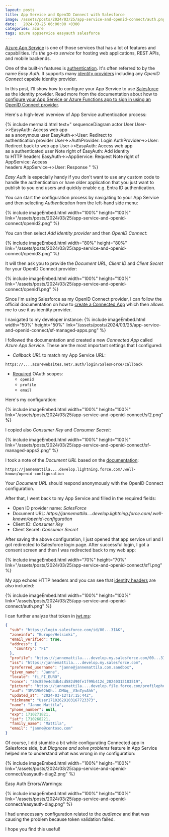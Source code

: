 ```yaml
---
layout: posts
title: App Service and OpenID Connect with Salesforce
image: /assets/posts/2024/03/25/app-service-and-openid-connect/auth.png
date:   2024-03-25 06:00:00 +0300
categories: azure
tags: azure appservice easyauth salesforce
---
```

[Azure App Service](https://learn.microsoft.com/en-us/azure/app-service/overview)
is one of those services that has a lot of features and capabilities.
It's _the go-to service_ for hosting web applications, REST APIs, and mobile backends.

One of the built-in features is [authentication](https://learn.microsoft.com/en-us/azure/app-service/overview-authentication-authorization).
It's often referred to by the name _Easy Auth_.
It supports many [identity providers](https://learn.microsoft.com/en-us/azure/app-service/overview-authentication-authorization#identity-providers)
including any _OpenID Connect_ capable identity provider.

In this post, I'll show how to configure your App Service to use
[Salesforce](https://www.salesforce.com/) as the identity provider.
Read more from the documentation about how to
[configure your App Service or Azure Functions app to sign in using an OpenID Connect provider](https://learn.microsoft.com/en-us/azure/app-service/configure-authentication-provider-openid-connect).

Here's a high-level overview of App Service authentication process:

{% include mermaid.html text="
sequenceDiagram
    actor User
    User->>EasyAuth: Access web app<br/>as a anonymous user
    EasyAuth->>User: Redirect to<br/>authentication provider
    User->>AuthProvider: Login
    AuthProvider->>User: Redirect back to web app
    User->>EasyAuth: Access web app<br/>as a authenticated user
    Note right of EasyAuth: Add identity<br/>to HTTP headers
    EasyAuth->>AppService: Request 
    Note right of AppService: Access<br/>headers
    AppService->>User: Response
" %}

_Easy Auth_ is especially handy if you don't want to use any custom code to handle the authentication
or have older application that you just want to publish to you end users and 
quickly enable e.g. Entra ID authentication.

You can start the configuration process by navigating to your App Service and then
selecting _Authentication_ from the left-hand side menu:

{% include imageEmbed.html width="100%" height="100%" link="/assets/posts/2024/03/25/app-service-and-openid-connect/openid2.png" %}

You can then select _Add identity provider_ and then _OpenID Connect_:

{% include imageEmbed.html width="80%" height="80%" link="/assets/posts/2024/03/25/app-service-and-openid-connect/openid3.png" %}

It will then ask you to provide the _Document URL_,  _Client ID_ and _Client Secret_ for your OpenID Connect provider:

{% include imageEmbed.html width="100%" height="100%" link="/assets/posts/2024/03/25/app-service-and-openid-connect/openid1.png" %}

Since I'm using Salesforce as my OpenID Connect provider, I can follow the official documentation on how to
[create a Connected App](https://help.salesforce.com/s/articleView?id=sf.connected_app_create.htm&type=5)
which then allows me to use it as identity provider.

I navigated to my developer instance: 
{% include imageEmbed.html width="50%" height="50%" link="/assets/posts/2024/03/25/app-service-and-openid-connect/sf-managed-apps.png" %}

I followed the documentation and created a new _Connected App_ called _Azure App Service_.
These are the most important settings that I configured:

- _Callback URL_ to match my App Service URL:
```
https://....azurewebsites.net/.auth/login/SalesForce/callback
```
- [Required](https://learn.microsoft.com/en-us/azure/app-service/configure-authentication-provider-openid-connect#-add-provider-information-to-your-application) OAuth scopes: 
  - `openid`
  - `profile`
  - `email` 

Here's my configuration:

{% include imageEmbed.html width="100%" height="100%" link="/assets/posts/2024/03/25/app-service-and-openid-connect/sf2.png" %}

I copied also _Consumer Key_ and _Consumer Secret_:

{% include imageEmbed.html width="100%" height="100%" link="/assets/posts/2024/03/25/app-service-and-openid-connect/sf-managed-apps2.png" %}

I took a note of the _Document URL_ based on the [documentation](https://help.salesforce.com/s/articleView?id=sf.remoteaccess_oauth_endpoints.htm&type=5):

```
https://jannemattila....develop.lightning.force.com/.well-known/openid-configuration
```

Your _Document URL_ should respond anonymously with the OpenID Connect configuration.

After that, I went back to my App Service and filled in the required fields:

- Open ID provider name: _SalesForce_
- Document URL: _https://jannemattila....develop.lightning.force.com/.well-known/openid-configuration_
- Client ID: _Consumer Key_
- Client Secret: _Consumer Secret_

After saving the above configuration, I just opened that app service url and I got redirected to Salesforce login page.
After successful login, I got a consent screen and then I was redirected back to my web app:

{% include imageEmbed.html width="70%" height="70%" link="/assets/posts/2024/03/25/app-service-and-openid-connect/sf1.png" %}

My app echoes HTTP headers and you can see that
[identity headers](https://learn.microsoft.com/en-us/azure/app-service/configure-authentication-user-identities#access-user-claims-in-app-code)
are also included:

{% include imageEmbed.html width="100%" height="100%" link="/assets/posts/2024/03/25/app-service-and-openid-connect/auth.png" %}

I can further analyze that token in [jwt.ms](https://jwt.ms):


```json
{
  "sub": "https://login.salesforce.com/id/00...3IAK",
  "zoneinfo": "Europe/Helsinki",
  "email_verified": true,
  "address": {
    "country": "FI"
  },
  "profile": "https://jannemattila....develop.my.salesforce.com/00...3IAK",
  "iss": "https://jannemattila....develop.my.salesforce.com",
  "preferred_username": "janne@jannemattila.com.sandbox",
  "given_name": "Janne",
  "locale": "fi_FI_EURO",
  "nonce": "30c859e4d3db4cd582d90fe1f99b412d_20240312183519",
  "picture": "https://jannemattila....develop.file.force.com/profilephoto/005/F",
  "aud": "3MVG9k02hQh...DMAq__V3nZyvAhh",
  "updated_at": "2024-03-12T17:15:44Z",
  "nickname": "User17102629103167723373",
  "name": "Janne Mattila",
  "phone_number": null,
  "exp": 1710271821,
  "iat": 1710268221,
  "family_name": "Mattila",
  "email": "janne@contoso.com"
}
```

Of course, I did stumble a bit while configurating Connected app in Salesforce side,
but  _Diagnose and solve problems_ feature in App Service helped me to understand
what was wrong in my configuration:

{% include imageEmbed.html width="100%" height="100%" link="/assets/posts/2024/03/25/app-service-and-openid-connect/easyauth-diag2.png" %}

Easy Auth Errors/Warnings:

{% include imageEmbed.html width="100%" height="100%" link="/assets/posts/2024/03/25/app-service-and-openid-connect/easyauth-diag.png" %}

I had unnecessary configuration related to the _audience_ and that was causing the problem because
token validation failed.

I hope you find this useful!
